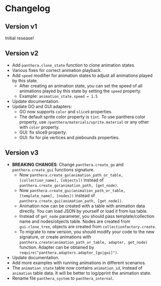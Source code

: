 # Changelog

## Version v1

Initial resease!


## Version v2

- Add `panthera.clone_state` function to clone animation states.
- Various fixes for correct animation playback.
- Add `speed` modifier for animation states to adjust all animations played by this state.
	- After creating an animation state, you can set the speed of all animations played by this state by setting the `speed` property.
	- Example: `animation_state.speed = 1.5`
- Update documentation.
- Update GO and GUI adapters:
	- GO now supports `color` and `slice9` properties.
	- The default sprite color property is `tint`. To use panthera color property, use `/panthera/materials/sprite.material` or any other with `color` property.
	- GUI: fix slice9 property.
	- GUI: fix for pie vertices and piebounds properties.


## Version v3

- **BREAKING CHANGES**: Change `panthera.create_go` and `panthera.create_gui` functions signature.
	- Now `panthera.create_go(animation_path_or_table, [collection_name], [objects])` instead of `panthera.create_go(animation_path, [get_node)`.
	- Now `panthera.create_gui(animation_path_or_table, [template_name], [nodes])` instead of `panthera.create_gui(animation_path, [get_node])`.
	- Animation now can be created with a table with animation data directly. You can load JSON by yourself or load it from lua table.
	- Instead of `get_node` parameter, you should pass template/collection name and nodes/objects table. Nodes are created from `gui.clone_tree`, objects are created from `collectionfactory.create`.
	- To migrate to new version, you should modify your code to the new signature, or create animations with `panthera.create(animation_path_or_table, adapter, get_node)` function. Adapter can be obtained by `require("panthera.adapters.adapter_[go|gui]")`.
- Update documentation.
- Add more examples with running animations in different scenarios.
- The `animation_state` table now contains `animation_id`, instead of `animation` table data. It will be better to log/pprint the animation state.
- Rename file `panthera_system` to `panthera_internal`.
